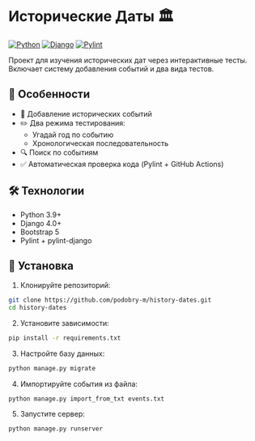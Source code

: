 # Исторические Даты 🏛️

[![Python](https://img.shields.io/badge/Python-3.9+-blue.svg)](https://python.org)
[![Django](https://img.shields.io/badge/Django-4.0-brightgreen.svg)](https://djangoproject.com)
[![Pylint](https://github.com/podobry-m/history-dates/actions/workflows/pylint.yml/badge.svg)](https://github.com/podobry-m/history-dates/actions)

Проект для изучения исторических дат через интерактивные тесты. Включает систему добавления событий и два вида тестов.

## 🌟 Особенности

- 📅 Добавление исторических событий
- ✏️ Два режима тестирования:
  - Угадай год по событию
  - Хронологическая последовательность
- 🔍 Поиск по событиям
- ✅ Автоматическая проверка кода (Pylint + GitHub Actions)

## 🛠 Технологии

- Python 3.9+
- Django 4.0+
- Bootstrap 5
- Pylint + pylint-django

## 🚀 Установка

1. Клонируйте репозиторий:
```bash
git clone https://github.com/podobry-m/history-dates.git
cd history-dates
```
2. Установите зависимости:
```bash
pip install -r requirements.txt
```
3. Настройте базу данных:
```bash
python manage.py migrate
```
4. Импортируйте события из файла:
```
python manage.py import_from_txt events.txt
```
5. Запустите сервер:
```bash
python manage.py runserver
```